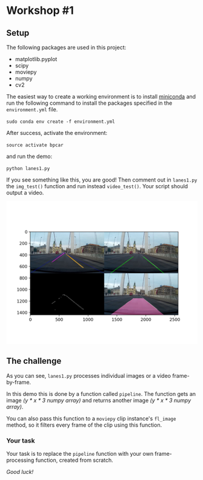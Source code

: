 # Workshop #1


## Setup

The following packages are used in this project:

* matplotlib.pyplot
* scipy
* moviepy
* numpy
* cv2

The easiest way to create a working environment is to install [miniconda](https://conda.io/miniconda.html) and run the following command to install the packages specified in the `environment.yml` file.

`sudo conda env create -f environment.yml`

After success, activate the environment:

`source activate bpcar`	

and run the demo:

`python lanes1.py`

If you see something like this, you are good!
Then comment out in `lanes1.py` the `img_test()` function and run instead `video_test()`. Your script should output a video.

![output](output1.png)

## The challenge

As you can see, `lanes1.py` processes individual images or a video frame-by-frame.

In this demo this is done by a function called `pipeline`. The function gets an image _(y * x * 3 numpy array)_ and returns another image _(y * x * 3 numpy array)_.

You can also pass this function to a `moviepy` clip instance's `fl_image` method, so it filters every frame of the clip using this function.

### Your task

Your task is to replace the `pipeline` function with your own frame-processing function, created from scratch.

*Good luck!*

